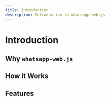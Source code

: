 ```yaml
---
title: Introduction
description: Introduction to whatsapp-web.js
---
```


# Introduction


## Why `whatsapp-web.js`


## How it Works


## Features
